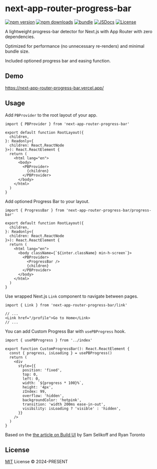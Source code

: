 # next-app-router-progress-bar

[![npm version][npm-version-src]][npm-version-href]
[![npm downloads][npm-downloads-src]][npm-downloads-href]
[![bundle][bundle-src]][bundle-href]
[![JSDocs][jsdocs-src]][jsdocs-href]
[![License][license-src]][license-href]

A lightweight progress-bar detector for Next.js with App Router with zero dependencies.

Optimized for performance (no unnecessary re-renders) and minimal bundle size.

Included optioned progress bar and easing function.

## Demo

https://next-app-router-progress-bar.vercel.app/

## Usage
Add `PBProvider` to the root layout of your app.
```tsx
import { PBProvider } from 'next-app-router-progress-bar'

export default function RootLayout({
  children,
}: Readonly<{
  children: React.ReactNode
}>): React.ReactElement {
  return (
    <html lang="en">
      <body>
        <PBProvider>
          {children}
        </PBProvider>
      </body>
    </html>
  )
}
```

Add optioned Progress Bar to your layout.
```tsx
import { ProgressBar } from 'next-app-router-progress-bar/progress-bar'

export default function RootLayout({
  children,
}: Readonly<{
  children: React.ReactNode
}>): React.ReactElement {
  return (
    <html lang="en">
      <body className={`${inter.className} min-h-screen`}>
        <PBProvider>
          <ProgressBar />
          {children}
        </PBProvider>
      </body>
    </html>
  )
}
```
Use wrapped Next.js `Link` component to navigate between pages.
```tsx
import { Link } from 'next-app-router-progress-bar/link'

// ...
<Link href="/profile">Go to Home</Link>
// ...
```

You can add Custom Progress Bar with `usePBProgress` hook.
```tsx
import { usePBProgress } from '../index'

export function CustomProgressBar(): React.ReactElement {
  const { progress, isLoading } = usePBProgress()
  return (
    <div
      style={{
        position: 'fixed',
        top: 0,
        left: 0,
        width: `${progress * 100}%`,
        height: '4px',
        zIndex: 99,
        overflow: 'hidden',
        backgroundColor: 'hotpink',
        transition: 'width 200ms ease-in-out',
        visibility: isLoading ? 'visible' : 'hidden',
      }}
    />
  )
}
```

Based on the [the article on Build UI](https://buildui.com/posts/global-progress-in-nextjs) by Sam Selikoff and Ryan Toronto

## License

[MIT](./LICENSE) License © 2024-PRESENT

<!-- Badges -->

[npm-version-src]: https://img.shields.io/npm/v/next-app-router-progress-bar?style=flat&colorA=080f12&colorB=1fa669
[npm-version-href]: https://npmjs.com/package/next-app-router-progress-bar
[npm-downloads-src]: https://img.shields.io/npm/dm/next-app-router-progress-bar?style=flat&colorA=080f12&colorB=1fa669
[npm-downloads-href]: https://npmjs.com/package/next-app-router-progress-bar
[bundle-src]: https://img.shields.io/bundlephobia/minzip/next-app-router-progress-bar?style=flat&colorA=080f12&colorB=1fa669&label=minzip
[bundle-href]: https://bundlephobia.com/result?p=next-app-router-progress-bar
[license-src]: https://img.shields.io/github/license/dskiba/next-app-router-progress-bar.svg?style=flat&colorA=080f12&colorB=1fa669
[license-href]: https://github.com/dskiba/next-app-router-progress-bar/blob/main/LICENSE
[jsdocs-src]: https://img.shields.io/badge/jsdocs-reference-080f12?style=flat&colorA=080f12&colorB=1fa669
[jsdocs-href]: https://www.jsdocs.io/package/next-app-router-progress-bar
